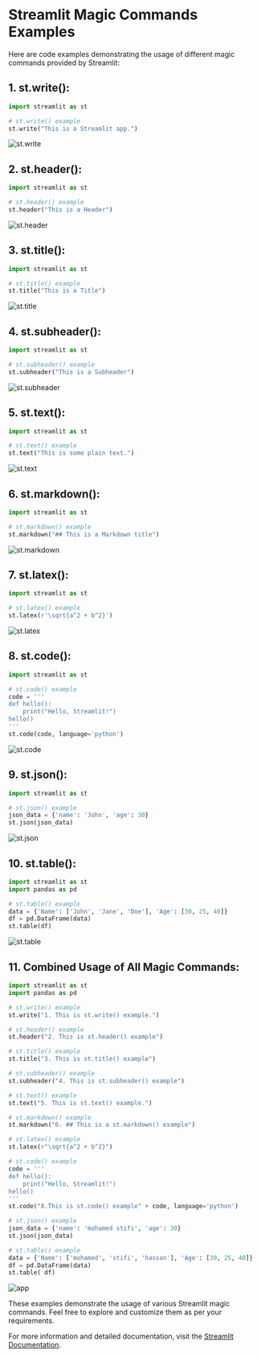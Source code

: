 # Streamlit Magic Commands Examples

Here are code examples demonstrating the usage of different magic commands provided by Streamlit:

## 1. st.write():
```python
import streamlit as st

# st.write() example
st.write("This is a Streamlit app.")
```
![st.write](../images/magic%20commands/st.write.png)

## 2. st.header():
```python
import streamlit as st

# st.header() example
st.header("This is a Header")
```
![st.header](../images/magic%20commands/st.header.png)

## 3. st.title():
```python
import streamlit as st

# st.title() example
st.title("This is a Title")
```
![st.title](../images/magic%20commands/st.title.png)

## 4. st.subheader():
```python
import streamlit as st

# st.subheader() example
st.subheader("This is a Subheader")
```
![st.subheader](../images/magic%20commands/st.subheader.png)

## 5. st.text():
```python
import streamlit as st

# st.text() example
st.text("This is some plain text.")
```
![st.text](../images/magic%20commands/st.text.png)

## 6. st.markdown():
```python
import streamlit as st

# st.markdown() example
st.markdown("## This is a Markdown title")
```
![st.markdown](../images/magic%20commands/st.markdown.png)

## 7. st.latex():
```python
import streamlit as st

# st.latex() example
st.latex(r'\sqrt{a^2 + b^2}')
```
![st.latex](../images/magic%20commands/st.latex.png)

## 8. st.code():
```python
import streamlit as st

# st.code() example
code = '''
def hello():
    print("Hello, Streamlit!")
hello()
'''
st.code(code, language='python')
```
![st.code](../images/magic%20commands/st.code.png)

## 9. st.json():
```python
import streamlit as st

# st.json() example
json_data = {'name': 'John', 'age': 30}
st.json(json_data)
```
![st.json](../images/magic%20commands/st.json.png)

## 10. st.table():
```python
import streamlit as st
import pandas as pd

# st.table() example
data = {'Name': ['John', 'Jane', 'Doe'], 'Age': [30, 25, 40]}
df = pd.DataFrame(data)
st.table(df)
```
![st.table](../images/magic%20commands/st.table.png)

## 11. Combined Usage of All Magic Commands:
```python
import streamlit as st
import pandas as pd

# st.write() example
st.write("1. This is st.write() example.")

# st.header() example
st.header("2. This is st.header() example")

# st.title() example
st.title("3. This is st.title() example")

# st.subheader() example
st.subheader("4. This is st.subheader() example")

# st.text() example
st.text("5. This is st.text() example.")

# st.markdown() example
st.markdown("6. ## This is a st.markdown() example")

# st.latex() example
st.latex(r"\sqrt{a^2 + b^2}")

# st.code() example
code = '''
def hello():
    print("Hello, Streamlit!")
hello()
'''
st.code("8.This is st.code() example" + code, language='python')

# st.json() example
json_data = {'name': 'mohamed stifi', 'age': 30}
st.json(json_data)

# st.table() example
data = {'Name': ['mohamed', 'stifi', 'hassan'], 'Age': [30, 25, 40]}
df = pd.DataFrame(data)
st.table( df)
```
![app](../images/magic%20commands/app.png)

These examples demonstrate the usage of various Streamlit magic commands. Feel free to explore and customize them as per your requirements.

For more information and detailed documentation, visit the [Streamlit Documentation](https://docs.streamlit.io/develop/api-reference).
```